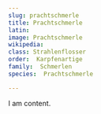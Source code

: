 ```yaml
---
slug: prachtschmerle
title: Prachtschmerle
latin:
image: Prachtschmerle
wikipedia: 
class: Strahlenflosser
order:  Karpfenartige
family:  Schmerlen
species:  Prachtschmerle

---
```


I am content.
